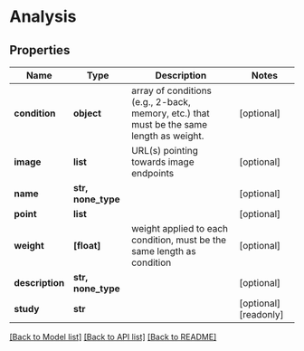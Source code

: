 # Analysis


## Properties
Name | Type | Description | Notes
------------ | ------------- | ------------- | -------------
**condition** | **object** | array of conditions (e.g., 2-back, memory, etc.) that must be the same length as weight. | [optional] 
**image** | **list** | URL(s) pointing towards image endpoints | [optional] 
**name** | **str, none_type** |  | [optional] 
**point** | **list** |  | [optional] 
**weight** | **[float]** | weight applied to each condition, must be the same length as condition | [optional] 
**description** | **str, none_type** |  | [optional] 
**study** | **str** |  | [optional] [readonly] 

[[Back to Model list]](../README.md#documentation-for-models) [[Back to API list]](../README.md#documentation-for-api-endpoints) [[Back to README]](../README.md)


